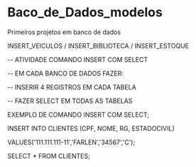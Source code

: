# Baco_de_Dados_modelos
Primeiros projetos em banco de dados

<p> INSERT_VEICULOS / INSERT_BIBLIOTECA / INSERT_ESTOQUE</p>
<p>-- ATIVIDADE COMANDO INSERT COM SELECT</p>
<p>-- EM CADA BANCO DE DADOS FAZER:</p>
<p>-- INSERIR 4 REGISTROS EM CADA TABELA</p>
<p>-- FAZER SELECT EM TODAS AS TABELAS</p>


EXEMPLO DE COMANDO INSERT COM SELECT;


<p>INSERT INTO CLIENTES (CPF, NOME, RG, ESTADOCIVIL) </p>
VALUES('111.111.111-11','FARLEN','34567','C');


SELECT * FROM CLIENTES;
